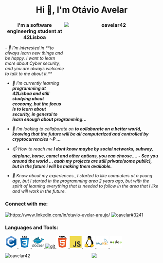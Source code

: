 <h1 align="center">Hi 👋, I'm Otávio Avelar</h1>
<h3 align="center" <p><img align="right" src="https://github-readme-stats.vercel.app/api/top-langs?username=oavelar42&show_icons=true&locale=en&layout=compact" alt="oavelar42" width="310" height="310 color : dark"/></p> I'm a software engineering student at 42Lisboa</h3>
<em>
- 👀 I’m interested in **to always learn new things and be happy. I want to learn more about Cyber security, and you are always welcome to talk to me about it.**

- 🌱 I’m currently learning **programming at 42Lisboa and still studying about economy, but the focus is to learn about security, in general to learn enough about programming...**

- 🔭 I’m looking to collaborate on **to collaborate on a better world, knowing that the future will be all computerized and controlled by cryptocurrencies :-P ...**

- 📫 How to reach me **I dont know maybe by social networks, subway, airplane, horse, camel and other options, you can choose.... - See you around the world ... aaah my projects are still private(some public), but in the future i will be making them available.**

- 📄 Know about my experiences , I started to like computers at a young age, but I started in the programming area 2 years ago, but with the spirit of learning everything that is needed to follow in the area that I like and will work in the future.

</em>
  
<h3 align="left">Connect with me:</h3>
<p align="left">
<a href="https://linkedin.com/in/otavio-avelar-araujo/" target="blank"><img align="center" src="https://raw.githubusercontent.com/rahuldkjain/github-profile-readme-generator/master/src/images/icons/Social/linked-in-alt.svg" alt="https://www.linkedin.com/in/otavio-avelar-araujo/" height="30" width="40" /></a>
<a href="https://discord.gg/oavelar#3241" target="blank"><img align="center" src="https://raw.githubusercontent.com/rahuldkjain/github-profile-readme-generator/master/src/images/icons/Social/discord.svg" alt="oavelar#3241" height="30" width="40" /></a>
</p>

<h3 align="left">Languages and Tools:</h3>
<p align="left"> <a href="https://www.cprogramming.com/" target="_blank"> <img src="https://raw.githubusercontent.com/devicons/devicon/master/icons/c/c-original.svg" alt="c" width="40" height="40"/> </a> <a href="https://www.w3schools.com/css/" target="_blank"> <img src="https://raw.githubusercontent.com/devicons/devicon/master/icons/css3/css3-original-wordmark.svg" alt="css3" width="40" height="40"/> </a> <a href="https://www.docker.com/" target="_blank"> <img src="https://raw.githubusercontent.com/devicons/devicon/master/icons/docker/docker-original-wordmark.svg" alt="docker" width="40" height="40"/> </a> <a href="https://git-scm.com/" target="_blank"> <img src="https://www.vectorlogo.zone/logos/git-scm/git-scm-icon.svg" alt="git" width="40" height="40"/> </a> <a href="https://www.w3.org/html/" target="_blank"> <img src="https://raw.githubusercontent.com/devicons/devicon/master/icons/html5/html5-original-wordmark.svg" alt="html5" width="40" height="40"/> </a> <a href="https://developer.mozilla.org/en-US/docs/Web/JavaScript" target="_blank"> <img src="https://raw.githubusercontent.com/devicons/devicon/master/icons/javascript/javascript-original.svg" alt="javascript" width="40" height="40"/> </a> <a href="https://www.linux.org/" target="_blank"> <img src="https://raw.githubusercontent.com/devicons/devicon/master/icons/linux/linux-original.svg" alt="linux" width="40" height="40"/> </a> <a href="https://www.mysql.com/" target="_blank"> <img src="https://raw.githubusercontent.com/devicons/devicon/master/icons/mysql/mysql-original-wordmark.svg" alt="mysql" width="40" height="40"/> </a> <a href="https://nodejs.org" target="_blank"> <img src="https://raw.githubusercontent.com/devicons/devicon/master/icons/nodejs/nodejs-original-wordmark.svg" alt="nodejs" width="40" height="40"/> </a>

<p><img align="left" src="https://komarev.com/ghpvc/?username=oavelar42&label=Profile%20views&color=0e75b6&style=flat" alt="oavelar42"/></p>

<p align="center">
<a href = "https://github.com/oavelar42">
  <img src="https://github-readme-stats-aj8vj7k8x.vercel.app/api/top-langs/?username=oavelar42&layout=compact&title_color=ffc857&icon_color=8ac926&text_color=daf7dc&bg_color=151515&card_width=400">
</a>
</p>
